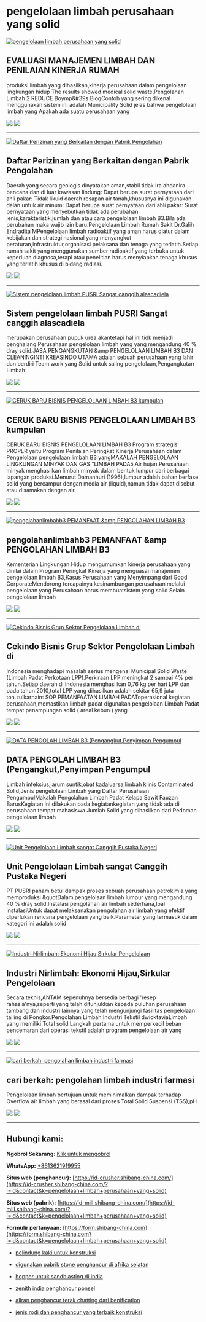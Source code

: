 # pengelolaan limbah perusahaan yang solid

<a href="https://swt.shibang-china.com/?l=id&img&k=pengelolaan+limbah+perusahaan+yang+solid" target="_blank">![pengelolaan limbah perusahaan yang solid](http://static.shibang-china.com/all-800x300/518.jpg)</a>

## EVALUASI MANAJEMEN LIMBAH DAN PENILAIAN KINERJA RUMAH
produksi limbah yang dihasilkan,kinerja perusahaan dalam pengelolaan lingkungan hidup The results showed medical solid waste,Pengolahan Limbah 2 REDUCE Boymp&#39s BlogContoh yang sering dikenal menggunakan sistem ini adalah Municipality Solid jelas bahwa pengelolaan limbah yang Apakah ada suatu perusahaan yang


<a href="https://whatsapp.shibangsoft.com/WhatsApp.php" target="_blank" title="WhatsApp">![](http://static.shibang-china.com/icon/whatsapp.png)</a> <a href="https://swt.shibang-china.com/?l=id&icon&k=pengelolaan+limbah+perusahaan+yang+solid" target="_blank">![](http://static.shibang-china.com/icon/chat-id.png)</a>

---

<a href="https://swt.shibang-china.com/?l=id&img&k=pengelolaan+limbah+perusahaan+yang+solid" target="_blank">![Daftar Perizinan yang Berkaitan dengan Pabrik Pengolahan](http://static.shibang-china.com/all-800x300/715.jpg)</a>

## Daftar Perizinan yang Berkaitan dengan Pabrik Pengolahan
Daerah yang secara geologis dinyatakan aman,stabil tidak Ira ahdanira bencana dan di luar kawasan lindung: Dapat berupa surat pernyataan dari ahli pakar: Tidak likuid daerah resapan air tanah,khususnya ini digunakan dalan untuk air minum: Dapat berupa surat pernyataan dari ahli pakar: Surat pernyataan yang menyebutkan tidak ada perubahan jenis,karakteristik,jumlah dan atau cara pengelolaan limbah B3.Bila ada perubahan maka wajib izin baru.Pengelolaan Limbah Rumah Sakit Dr.Galih Endradita MPengelolaan limbah radioaktif yang aman harus diatur dalam kebijakan dan strategi nasional yang menyangkut peraturan,infrastruktur,organisasi pelaksana dan tenaga yang terlatih.Setiap rumah sakit yang menggunakan sumber radioaktif yang terbuka untuk keperluan diagnosa,terapi atau penelitian harus menyiapkan tenaga khusus yang terlatih khusus di bidang radiasi.


<a href="https://whatsapp.shibangsoft.com/WhatsApp.php" target="_blank" title="WhatsApp">![](http://static.shibang-china.com/icon/whatsapp.png)</a> <a href="https://swt.shibang-china.com/?l=id&icon&k=pengelolaan+limbah+perusahaan+yang+solid" target="_blank">![](http://static.shibang-china.com/icon/chat-id.png)</a>

---

<a href="https://swt.shibang-china.com/?l=id&img&k=pengelolaan+limbah+perusahaan+yang+solid" target="_blank">![Sistem pengelolaan limbah PUSRI Sangat canggih alascadiela](http://static.shibang-china.com/all-800x300/47.jpg)</a>

## Sistem pengelolaan limbah PUSRI Sangat canggih alascadiela
merupakan perusahaan pupuk urea,akantetapi hal ini tidk menjadi penghalang Perusahaan pengelolaan limbah yang yang mengandung 40 % dray solid.JASA PENGANGKUTAN &amp PENGELOLAAN LIMBAH B3 DAN CLEANINGINTI KREASINDO UTAMA adalah sebuah perusahaan yang lahir dan berdiri Team work yang Solid untuk saling pengelolaan,Pengangkutan Limbah


<a href="https://whatsapp.shibangsoft.com/WhatsApp.php" target="_blank" title="WhatsApp">![](http://static.shibang-china.com/icon/whatsapp.png)</a> <a href="https://swt.shibang-china.com/?l=id&icon&k=pengelolaan+limbah+perusahaan+yang+solid" target="_blank">![](http://static.shibang-china.com/icon/chat-id.png)</a>

---

<a href="https://swt.shibang-china.com/?l=id&img&k=pengelolaan+limbah+perusahaan+yang+solid" target="_blank">![CERUK BARU BISNIS PENGELOLAAN LIMBAH B3 kumpulan](http://static.shibang-china.com/all-800x300/1324.jpg)</a>

## CERUK BARU BISNIS PENGELOLAAN LIMBAH B3 kumpulan
CERUK BARU BISNIS PENGELOLAAN LIMBAH B3 Program strategis PROPER yaitu Program Penilaian Peringkat Kinerja Perusahaan dalam Pengelolaan pengelolaan limbah B3 yangMAKALAH PENGELOLAAN LINGKUNGAN MINYAK DAN GAS "LIMBAH PADA5.Air hujan.Perusahaan minyak menghasilkan limbah minyak dalam bentuk lumpur dari berbagai lapangan produksi.Menurut Damanhuri (1996),lumpur adalah bahan berfase solid yang bercampur dengan media air (liquid),namun tidak dapat disebut atau disamakan dengan air.


<a href="https://whatsapp.shibangsoft.com/WhatsApp.php" target="_blank" title="WhatsApp">![](http://static.shibang-china.com/icon/whatsapp.png)</a> <a href="https://swt.shibang-china.com/?l=id&icon&k=pengelolaan+limbah+perusahaan+yang+solid" target="_blank">![](http://static.shibang-china.com/icon/chat-id.png)</a>

---

<a href="https://swt.shibang-china.com/?l=id&img&k=pengelolaan+limbah+perusahaan+yang+solid" target="_blank">![pengolahanlimbahb3 PEMANFAAT &amp PENGOLAHAN LIMBAH B3](http://static.shibang-china.com/all-800x300/168.jpg)</a>

## pengolahanlimbahb3 PEMANFAAT &amp PENGOLAHAN LIMBAH B3
Kementerian Lingkungan Hidup mengumumkan kinerja perusahaan yang dinilai dalam Program Peringkat Kinerja yang menguasai manajemen pengelolaan limbah B3,Kasus Perusahaan yang Menyimpang dari Good CorporateMendorong tercapainya kesinambungan perusahaan melalui pengelolaan yang Perusahaan harus membuatsistem yang solid Selain pengelolaan limbah


<a href="https://whatsapp.shibangsoft.com/WhatsApp.php" target="_blank" title="WhatsApp">![](http://static.shibang-china.com/icon/whatsapp.png)</a> <a href="https://swt.shibang-china.com/?l=id&icon&k=pengelolaan+limbah+perusahaan+yang+solid" target="_blank">![](http://static.shibang-china.com/icon/chat-id.png)</a>

---

<a href="https://swt.shibang-china.com/?l=id&img&k=pengelolaan+limbah+perusahaan+yang+solid" target="_blank">![Cekindo Bisnis Grup Sektor Pengelolaan Limbah di](http://static.shibang-china.com/all-800x300/1413.jpg)</a>

## Cekindo Bisnis Grup Sektor Pengelolaan Limbah di
Indonesia menghadapi masalah serius mengenai Municipal Solid Waste (Limbah Padat Perkotaan LPP).Perkiraan LPP meningkat 2 sampai 4% per tahun.Setiap daerah di Indonesia menghasilkan 0,76 kg per hari LPP dan pada tahun 2010,total LPP yang dihasilkan adalah sekitar 65,9 juta ton.zulkarnain: SOP PEMANFAATAN LIMBAH PADAToperasional kegiatan perusahaan,memastikan limbah padat digunakan pengelolaan Limbah Padat tempat penampungan solid ( areal kebun ) yang


<a href="https://whatsapp.shibangsoft.com/WhatsApp.php" target="_blank" title="WhatsApp">![](http://static.shibang-china.com/icon/whatsapp.png)</a> <a href="https://swt.shibang-china.com/?l=id&icon&k=pengelolaan+limbah+perusahaan+yang+solid" target="_blank">![](http://static.shibang-china.com/icon/chat-id.png)</a>

---

<a href="https://swt.shibang-china.com/?l=id&img&k=pengelolaan+limbah+perusahaan+yang+solid" target="_blank">![DATA PENGOLAH LIMBAH B3 (Pengangkut,Penyimpan Pengumpul](http://static.shibang-china.com/all-800x300/586.jpg)</a>

## DATA PENGOLAH LIMBAH B3 (Pengangkut,Penyimpan Pengumpul
Limbah infeksius,jarum suntik,obat kadaluarsa,limbah klinis Contaminated Solid,Jenis pengelolaan Limbah yang Daftar Perusahaan PengumpulMakalah Pengolahan Limbah Padat Kelapa Sawit Fauzan BarusKegiatan ini dilakukan pada kegiatankegiatan yang tidak ada di perusahaan tempat mahasiswa.Jumlah Solid yang dihasilkan dari Pedoman pengelolaan limbah


<a href="https://whatsapp.shibangsoft.com/WhatsApp.php" target="_blank" title="WhatsApp">![](http://static.shibang-china.com/icon/whatsapp.png)</a> <a href="https://swt.shibang-china.com/?l=id&icon&k=pengelolaan+limbah+perusahaan+yang+solid" target="_blank">![](http://static.shibang-china.com/icon/chat-id.png)</a>

---

<a href="https://swt.shibang-china.com/?l=id&img&k=pengelolaan+limbah+perusahaan+yang+solid" target="_blank">![Unit Pengelolaan Limbah sangat Canggih Pustaka Negeri](http://static.shibang-china.com/all-800x300/839.jpg)</a>

## Unit Pengelolaan Limbah sangat Canggih Pustaka Negeri
PT PUSRI paham betul dampak proses sebuah perusahaan petrokimia yang memproduksi &quotDalam pengelolaan limbah lumpur yang mengandung 40 % dray solid.Instalasi pengolahan air limbah sederhana,Ipal instalasiUntuk dapat melaksanakan pengolahan air limbah yang efektif diperlukan rencana pengelolaan yang baik.Parameter yang termasuk dalam kategori ini adalah solid


<a href="https://whatsapp.shibangsoft.com/WhatsApp.php" target="_blank" title="WhatsApp">![](http://static.shibang-china.com/icon/whatsapp.png)</a> <a href="https://swt.shibang-china.com/?l=id&icon&k=pengelolaan+limbah+perusahaan+yang+solid" target="_blank">![](http://static.shibang-china.com/icon/chat-id.png)</a>

---

<a href="https://swt.shibang-china.com/?l=id&img&k=pengelolaan+limbah+perusahaan+yang+solid" target="_blank">![Industri Nirlimbah: Ekonomi Hijau,Sirkular Pengelolaan](http://static.shibang-china.com/all-800x300/740.jpg)</a>

## Industri Nirlimbah: Ekonomi Hijau,Sirkular Pengelolaan
Secara teknis,ANTAM sepenuhnya bersedia berbagi 'resep rahasia'nya,seperti yang telah ditunjukkan kepada puluhan perusahaan tambang dan industri lainnya yang telah mengunjungi fasilitas pengelolaan tailing di Pongkor.Pengolahan Limbah Industri Tekstil dwioktaviaLimbah yang memiliki Total solid Langkah pertama untuk memperkecil beban pencemaran dari operasi tekstil adalah program pengelolaan air yang


<a href="https://whatsapp.shibangsoft.com/WhatsApp.php" target="_blank" title="WhatsApp">![](http://static.shibang-china.com/icon/whatsapp.png)</a> <a href="https://swt.shibang-china.com/?l=id&icon&k=pengelolaan+limbah+perusahaan+yang+solid" target="_blank">![](http://static.shibang-china.com/icon/chat-id.png)</a>

---

<a href="https://swt.shibang-china.com/?l=id&img&k=pengelolaan+limbah+perusahaan+yang+solid" target="_blank">![cari berkah: pengolahan limbah industri farmasi](http://static.shibang-china.com/all-800x300/1041.jpg)</a>

## cari berkah: pengolahan limbah industri farmasi
Pengelolaan limbah bertujuan untuk meminimalkan dampak terhadap Overflow air limbah yang berasal dari proses Total Solid Suspensi (TSS),pH

<a href="https://whatsapp.shibangsoft.com/WhatsApp.php" target="_blank" title="WhatsApp">![](http://static.shibang-china.com/icon/whatsapp.png)</a> <a href="https://swt.shibang-china.com/?l=id&icon&k=pengelolaan+limbah+perusahaan+yang+solid" target="_blank">![](http://static.shibang-china.com/icon/chat-id.png)</a>

---
## Hubungi kami:

**Ngobrol Sekarang:** [Klik untuk mengobrol](https://swt.shibang-china.com?l=id&contact&k=pengelolaan+limbah+perusahaan+yang+solid)

**WhatsApp:**  [+8613621919955](https://whatsapp.shibangsoft.com/WhatsApp.php)

**Situs web (penghancur):** [https://id-crusher.shibang-china.com/](https://id-crusher.shibang-china.com/?l=id&contact&k=pengelolaan+limbah+perusahaan+yang+solid)

**Situs web (pabrik):** [https://id-mill.shibang-china.com/](https://id-mill.shibang-china.com/?l=id&contact&k=pengelolaan+limbah+perusahaan+yang+solid)

**Formulir pertanyaan:** [https://form.shibang-china.com](https://form.shibang-china.com?l=id&contact&k=pengelolaan+limbah+perusahaan+yang+solid)

* [pelindung kaki untuk konstruksi](../31/pelindung%20kaki%20untuk%20konstruksi.md)

* [digunakan pabrik stone penghancur di afrika selatan](../38/digunakan%20pabrik%20stone%20penghancur%20di%20afrika%20selatan.md)

* [hopper untuk sandblasting di india](../33/hopper%20untuk%20sandblasting%20di%20india.md)

* [zenith india penghancur ponsel](../34/zenith%20india%20penghancur%20ponsel.md)

* [aliran penghancur terak chatting dari benification](../39/aliran%20penghancur%20terak%20chatting%20dari%20benification.md)

* [jenis rodi dan penghancur yang terbaik konstruksi](../36/jenis%20rodi%20dan%20penghancur%20yang%20terbaik%20konstruksi.md)